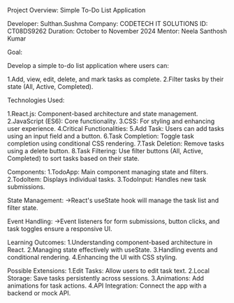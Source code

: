 Project Overview: Simple To-Do List Application

Developer: Sulthan.Sushma Company: CODETECH IT SOLUTIONS ID: CT08DS9262 Duration: October to November 2024 Mentor: Neela Santhosh Kumar

Goal:

Develop a simple to-do list application where users can:

1.Add, view, edit, delete, and mark tasks as complete. 2.Filter tasks by their state (All, Active, Completed).

Technologies Used:

1.React.js: Component-based architecture and state management. 2.JavaScript (ES6): Core functionality. 3.CSS: For styling and enhancing user experience. 4.Critical Functionalities: 5.Add Task: Users can add tasks using an input field and a button. 6.Task Completion: Toggle task completion using conditional CSS rendering. 7.Task Deletion: Remove tasks using a delete button. 8.Task Filtering: Use filter buttons (All, Active, Completed) to sort tasks based on their state.

Components: 1.TodoApp: Main component managing state and filters. 2.TodoItem: Displays individual tasks. 3.TodoInput: Handles new task submissions.

State Management: ->React's useState hook will manage the task list and filter state.

Event Handling: ->Event listeners for form submissions, button clicks, and task toggles ensure a responsive UI.

Learning Outcomes: 1.Understanding component-based architecture in React. 2.Managing state effectively with useState. 3.Handling events and conditional rendering. 4.Enhancing the UI with CSS styling.

Possible Extensions: 1.Edit Tasks: Allow users to edit task text. 2.Local Storage: Save tasks persistently across sessions. 3.Animations: Add animations for task actions. 4.API Integration: Connect the app with a backend or mock API.

